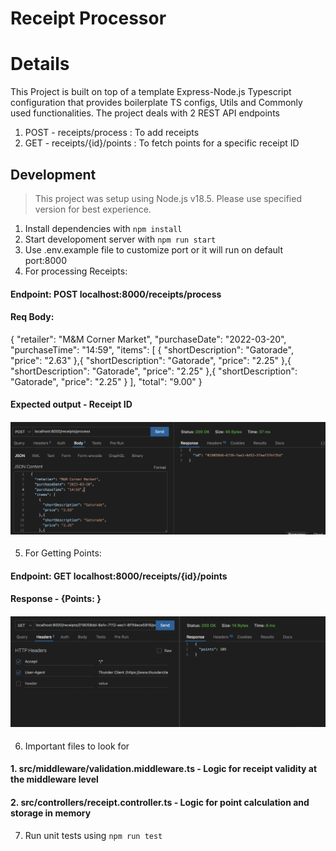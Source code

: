 # Receipt Processor

# Details
This Project is built on top of a template Express-Node.js Typescript configuration that provides boilerplate TS configs, Utils and Commonly used functionalities.
The project deals with 2 REST API endpoints

1. POST - receipts/process : To add receipts
2. GET - receipts/{id}/points : To fetch points for a specific receipt ID

## Development
> This project was setup using Node.js v18.5. Please use specified version for best experience.

1. Install dependencies with ```npm install```
2. Start developoment server with ```npm run start```
3. Use .env.example file to customize port or it will run on default port:8000
4. For processing Receipts:
#### Endpoint: POST localhost:8000/receipts/process
#### Req Body:
{
  "retailer": "M&M Corner Market",
  "purchaseDate": "2022-03-20",
  "purchaseTime": "14:59",
  "items": [
    {
      "shortDescription": "Gatorade",
      "price": "2.63"
    },{
      "shortDescription": "Gatorade",
      "price": "2.25"
    },{
      "shortDescription": "Gatorade",
      "price": "2.25"
    },{
      "shortDescription": "Gatorade",
      "price": "2.25"
    }
  ],
  "total": "9.00"
}
#### Expected output - Receipt ID
#### ![alt text](image.png)


5. For Getting Points:
#### Endpoint: GET localhost:8000/receipts/{id}/points
#### Response - {Points: <Points>}
#### ![alt text](image-1.png)

6. Important files to look for
#### 1. src/middleware/validation.middleware.ts - Logic for receipt validity at the middleware level 
#### 2. src/controllers/receipt.controller.ts - Logic for point calculation and storage in memory

7. Run unit tests using ```npm run test```

